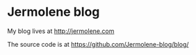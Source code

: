 # Jermolene blog

My blog lives at http://jermolene.com

The source code is at https://github.com/Jermolene-blog/blog/
